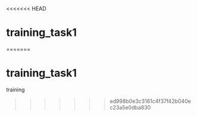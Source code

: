 <<<<<<< HEAD
# training_task1
=======
# training_task1
training 
>>>>>>> ed998b0e3c3161c4f37f42b040ec23a5e0dba830
